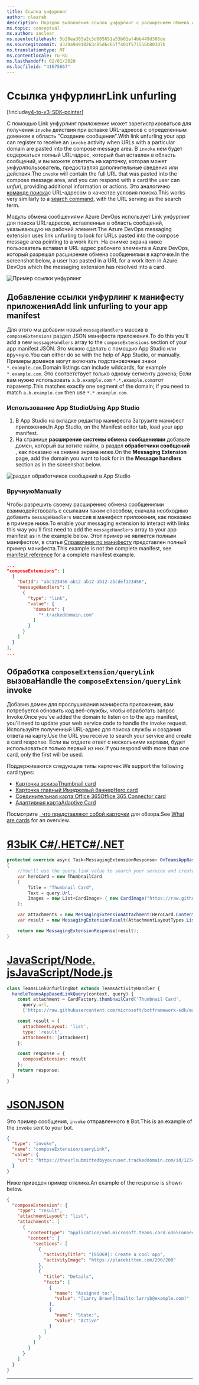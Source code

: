 ```yaml
---
title: Ссылка унфурлинг
author: clearab
description: Порядок выполнения ссылок унфурлинг с расширением обмена сообщениями в приложении Microsoft Teams.
ms.topic: conceptual
ms.author: anclear
ms.openlocfilehash: 5b20ea303a2c3d085651a53b01af4bb449d386de
ms.sourcegitcommit: 4329a94918263c85d6c65ff401f571556b80307b
ms.translationtype: MT
ms.contentlocale: ru-RU
ms.lasthandoff: 02/01/2020
ms.locfileid: "41675667"
---
```

# <a name="link-unfurling"></a><span data-ttu-id="f4c29-103">Ссылка унфурлинг</span><span class="sxs-lookup"><span data-stu-id="f4c29-103">Link unfurling</span></span>

[!include[v4-to-v3-SDK-pointer](~/includes/v4-to-v3-pointer-me.md)]

<span data-ttu-id="f4c29-104">С помощью Link унфурлинг приложение может зарегистрироваться для получения `invoke` действия при вставке URL-адресов с определенным доменом в область "Создание сообщения".</span><span class="sxs-lookup"><span data-stu-id="f4c29-104">With link unfurling your app can register to receive an `invoke` activity when URLs with a particular domain are pasted into the compose message area.</span></span> <span data-ttu-id="f4c29-105">В `invoke` нем будет содержаться полный URL-адрес, который был вставлен в область сообщений, и вы можете ответить на карточку, которая может *унфурл*пользователь, предоставляя дополнительные сведения или действия.</span><span class="sxs-lookup"><span data-stu-id="f4c29-105">The `invoke` will contain the full URL that was pasted into the compose message area, and you can respond with a card the user can *unfurl*, providing additional information or actions.</span></span> <span data-ttu-id="f4c29-106">Это аналогично [команде поиска](~/messaging-extensions/how-to/search-commands/define-search-command.md)с URL-адресом в качестве условия поиска.</span><span class="sxs-lookup"><span data-stu-id="f4c29-106">This works very similarly to a [search command](~/messaging-extensions/how-to/search-commands/define-search-command.md), with the URL serving as the search term.</span></span>

<span data-ttu-id="f4c29-107">Модуль обмена сообщениями Azure DevOps использует Link унфурлинг для поиска URL-адресов, вставленных в область сообщений, указывающую на рабочий элемент.</span><span class="sxs-lookup"><span data-stu-id="f4c29-107">The Azure DevOps messaging extension uses link unfurling to look for URLs pasted into the compose message area pointing to a work item.</span></span> <span data-ttu-id="f4c29-108">На снимке экрана ниже пользователь вставил в URL-адрес рабочего элемента в Azure DevOps, который разрешал расширение обмена сообщениями в карточке.</span><span class="sxs-lookup"><span data-stu-id="f4c29-108">In the screenshot below, a user has pasted in a URL for a work item in Azure DevOps which the messaging extension has resolved into a card.</span></span>

![Пример ссылки унфурлинг](~/assets/images/compose-extensions/messagingextensions_linkunfurling.png)

## <a name="add-link-unfurling-to-your-app-manifest"></a><span data-ttu-id="f4c29-110">Добавление ссылки унфурлинг к манифесту приложения</span><span class="sxs-lookup"><span data-stu-id="f4c29-110">Add link unfurling to your app manifest</span></span>

<span data-ttu-id="f4c29-111">Для этого мы добавим новый `messageHandlers` массив в `composeExtensions` раздел JSON манифеста приложения.</span><span class="sxs-lookup"><span data-stu-id="f4c29-111">To do this you'll add a new `messageHandlers` array to the `composeExtensions` section of your app manifest JSON.</span></span> <span data-ttu-id="f4c29-112">Это можно сделать с помощью App Studio или вручную.</span><span class="sxs-lookup"><span data-stu-id="f4c29-112">You can either do so with the help of App Studio, or manually.</span></span> <span data-ttu-id="f4c29-113">Примеры доменов могут включать подстановочные знаки `*.example.com`.</span><span class="sxs-lookup"><span data-stu-id="f4c29-113">Domain listings can include wildcards, for example `*.example.com`.</span></span> <span data-ttu-id="f4c29-114">Это соответствует только одному сегменту домена; Если вам нужно использовать `a.b.example.com` `*.*.example.com`этот параметр.</span><span class="sxs-lookup"><span data-stu-id="f4c29-114">This matches exactly one segment of the domain; if you need to match `a.b.example.com` then use `*.*.example.com`.</span></span>

### <a name="using-app-studio"></a><span data-ttu-id="f4c29-115">Использование App Studio</span><span class="sxs-lookup"><span data-stu-id="f4c29-115">Using App Studio</span></span>

1. <span data-ttu-id="f4c29-116">В App Studio на вкладке редактор манифеста Загрузите манифест приложения.</span><span class="sxs-lookup"><span data-stu-id="f4c29-116">In App Studio, on the Manifest editor tab, load your app manifest.</span></span>
1. <span data-ttu-id="f4c29-117">На странице **расширение системы обмена сообщениями** добавьте домен, который вы хотите найти, в раздел **обработчики сообщений** , как показано на снимке экрана ниже.</span><span class="sxs-lookup"><span data-stu-id="f4c29-117">On the **Messaging Extension** page, add the domain you want to look for in the **Message handlers** section as in the screenshot below.</span></span>

![раздел обработчиков сообщений в App Studio](~/assets/images/link-unfurling.png)

### <a name="manually"></a><span data-ttu-id="f4c29-119">Вручную</span><span class="sxs-lookup"><span data-stu-id="f4c29-119">Manually</span></span>

<span data-ttu-id="f4c29-120">Чтобы разрешить своему расширению обмена сообщениями взаимодействовать с ссылками таким способом, сначала необходимо добавить `messageHandlers` массив в манифест приложения, как показано в примере ниже.</span><span class="sxs-lookup"><span data-stu-id="f4c29-120">To enable your messaging extension to interact with links this way you'll first need to add the `messageHandlers` array to your app manifest as in the example below.</span></span> <span data-ttu-id="f4c29-121">Этот пример не является полным манифестом, в статье [Справочник по манифесту](~/resources/schema/manifest-schema.md) представлен полный пример манифеста.</span><span class="sxs-lookup"><span data-stu-id="f4c29-121">This example is not the complete manifest, see [manifest reference](~/resources/schema/manifest-schema.md) for a complete manifest example.</span></span>

```json
...
"composeExtensions": [
  {
    "botId": "abc123456-ab12-ab12-ab12-abcdef123456",
    "messageHandlers": [
      {
        "type": "link",
        "value": {
          "domains": [
            "*.trackeddomain.com"
          ]
        }
      }
    ]
  }
],
...
```

## <a name="handle-the-composeextensionquerylink-invoke"></a><span data-ttu-id="f4c29-122">Обработка `composeExtension/queryLink` вызова</span><span class="sxs-lookup"><span data-stu-id="f4c29-122">Handle the `composeExtension/queryLink` invoke</span></span>

<span data-ttu-id="f4c29-123">Добавив домен для прослушивания манифеста приложения, вам потребуется обновить код веб-службы, чтобы обработать запрос Invoke.</span><span class="sxs-lookup"><span data-stu-id="f4c29-123">Once you've added the domain to listen on to the app manifest, you'll need to update your web service code to handle the invoke request.</span></span> <span data-ttu-id="f4c29-124">Используйте полученный URL-адрес для поиска службы и создания ответа на карту.</span><span class="sxs-lookup"><span data-stu-id="f4c29-124">Use the URL you receive to search your service and create a card response.</span></span> <span data-ttu-id="f4c29-125">Если вы отдаете ответ с несколькими картами, будет использоваться только первый из них.</span><span class="sxs-lookup"><span data-stu-id="f4c29-125">If you respond with more than one card, only the first will be used.</span></span>

<span data-ttu-id="f4c29-126">Поддерживаются следующие типы карточек:</span><span class="sxs-lookup"><span data-stu-id="f4c29-126">We support the following card types:</span></span>

* [<span data-ttu-id="f4c29-127">Карточка эскиза</span><span class="sxs-lookup"><span data-stu-id="f4c29-127">Thumbnail card</span></span>](~/task-modules-and-cards/cards/cards-reference.md#thumbnail-card)
* [<span data-ttu-id="f4c29-128">Карточка главный Имиджевый баннер</span><span class="sxs-lookup"><span data-stu-id="f4c29-128">Hero card</span></span>](~/task-modules-and-cards/cards/cards-reference.md#hero-card)
* [<span data-ttu-id="f4c29-129">Соединительная карта Office 365</span><span class="sxs-lookup"><span data-stu-id="f4c29-129">Office 365 Connector card</span></span>](~/task-modules-and-cards/cards/cards-reference.md#office-365-connector-card)
* [<span data-ttu-id="f4c29-130">Адаптивная карта</span><span class="sxs-lookup"><span data-stu-id="f4c29-130">Adaptive Card</span></span>](~/task-modules-and-cards/cards/cards-reference.md#adaptive-card)

<span data-ttu-id="f4c29-131">Посмотрите [, что представляют собой карточки](~/task-modules-and-cards/what-are-cards.md) для обзора.</span><span class="sxs-lookup"><span data-stu-id="f4c29-131">See [What are cards](~/task-modules-and-cards/what-are-cards.md) for an overview.</span></span>

# <a name="cnettabdotnet"></a>[<span data-ttu-id="f4c29-132">ЯЗЫК C#/.НЕТ</span><span class="sxs-lookup"><span data-stu-id="f4c29-132">C#/.NET</span></span>](#tab/dotnet)

```csharp
protected override async Task<MessagingExtensionResponse> OnTeamsAppBasedLinkQueryAsync(ITurnContext<IInvokeActivity> turnContext, AppBasedLinkQuery query, CancellationToken cancellationToken)
{
    //You'll use the query.link value to search your service and create a card response
    var heroCard = new ThumbnailCard
    {
        Title = "Thumbnail Card",
        Text = query.Url,
        Images = new List<CardImage> { new CardImage("https://raw.githubusercontent.com/microsoft/botframework-sdk/master/icon.png") },
    };

    var attachments = new MessagingExtensionAttachment(HeroCard.ContentType, null, heroCard);
    var result = new MessagingExtensionResult(AttachmentLayoutTypes.List, "result", new[] { attachments }, null, "test unfurl");

    return new MessagingExtensionResponse(result);
}
```

# <a name="javascriptnodejstabjavascript"></a>[<span data-ttu-id="f4c29-133">JavaScript/Node. js</span><span class="sxs-lookup"><span data-stu-id="f4c29-133">JavaScript/Node.js</span></span>](#tab/javascript)

```javascript
class TeamsLinkUnfurlingBot extends TeamsActivityHandler {
  handleTeamsAppBasedLinkQuery(context, query) {
    const attachment = CardFactory.thumbnailCard('Thumbnail Card',
      query.url,
      ['https://raw.githubusercontent.com/microsoft/botframework-sdk/master/icon.png']);

    const result = {
      attachmentLayout: 'list',
      type: 'result',
      attachments: [attachment]
    };

    const response = {
      composeExtension: result
    };
    return response;
  }
}
```

# <a name="jsontabjson"></a>[<span data-ttu-id="f4c29-134">JSON</span><span class="sxs-lookup"><span data-stu-id="f4c29-134">JSON</span></span>](#tab/json)

<span data-ttu-id="f4c29-135">Это пример сообщения, `invoke` отправленного в Bot.</span><span class="sxs-lookup"><span data-stu-id="f4c29-135">This is an example of the `invoke` sent to your bot.</span></span>

```json
{
  "type": "invoke",
  "name": "composeExtension/queryLink",
  "value": {
    "url": "https://theurlsubmittedbyyouruser.trackeddomain.com/id/1234"
  }
}
```

<span data-ttu-id="f4c29-136">Ниже приведен пример отклика.</span><span class="sxs-lookup"><span data-stu-id="f4c29-136">An example of the response is shown below.</span></span>

```json
{
  "composeExtension": {
    "type": "result",
    "attachmentLayout": "list",
    "attachments": [
      {
        "contentType": "application/vnd.microsoft.teams.card.o365connector",
        "content": {
          "sections": [
            {
              "activityTitle": "[85069]: Create a cool app",
              "activityImage": "https://placekitten.com/200/200"
            },
            {
              "title": "Details",
              "facts": [
                {
                  "name": "Assigned to:",
                  "value": "[Larry Brown](mailto:larryb@example.com)"
                },
                {
                  "name": "State:",
                  "value": "Active"
                }
              ]
            }
          ]
        }
      }
    ]
  }
}
```

* * *
